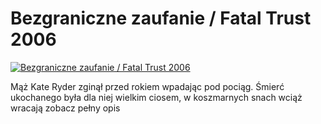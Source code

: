 Bezgraniczne zaufanie / Fatal Trust 2006 
=============
[![Bezgraniczne zaufanie / Fatal Trust 2006 ](http://vidos.pl/images/player.gif)](http://vidos.pl/bezgraniczne-zaufanie-fatal-trust-2006)

 Mąż Kate Ryder zginął przed rokiem wpadając pod pociąg. Śmierć ukochanego była dla niej wielkim ciosem, w koszmarnych snach wciąż wracają zobacz pełny opis
